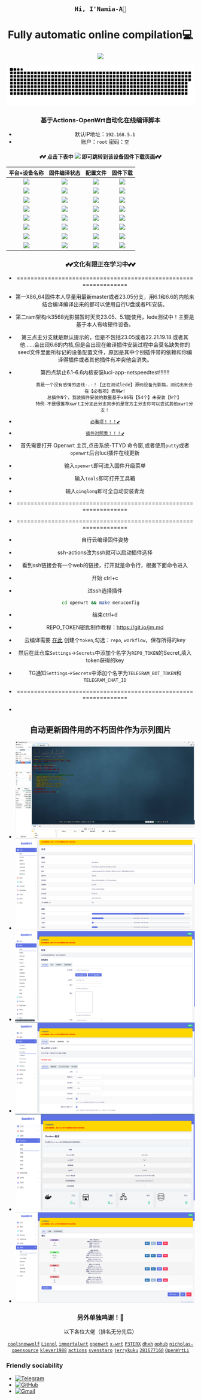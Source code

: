 

<h3 align="center"><samp> Hi, I'Namia-A👋 </samp></h4> 
<h1 align="center">Fully automatic online compilation💻</h1>
<p align="center"><img align="center"  width="182" src="https://komarev.com/ghpvc/?username=DeveloperMDCM&color=green&label=DeveloperMDCM%20profile%20views"/></p> 
<p align="center"><a href=#><img src="contributions.svg"></a></p> 
<div align="center">

### 基于Actions-OpenWrt自动化在线编译脚本
- 默认IP地址：`192.168.5.1`
- 账户：`root`   密码：`空`


#### 💕💕 点击下表中 [![](https://img.shields.io/badge/下载-链接-blueviolet.svg?style=flat&logo=hack-the-box)](https://github.com/Namia-A/OpenWrt-X/releases) 即可跳转到该设备固件下载页面💕💕
| 平台+设备名称 | 固件编译状态 | 配置文件 | 固件下载 |
| :-------------: | :-------------: | :-------------: | :-------------: |
| [![](https://img.shields.io/badge/openwrt-X86_64-32C955.svg?logo=openwrt)](https://github.com/Namia-A/OpenWrt-X/blob/main/.github/workflows/Lede.yml) | [![](https://github.com/Namia-A/OpenWrt-X/actions/workflows/Lede.yml/badge.svg)](https://github.com/Namia-A/OpenWrt-X/actions/workflows/Lede.yml) | [![](https://img.shields.io/badge/编译-配置-orange.svg?logo=apache-spark)](https://github.com/Namia-A/OpenWrt-X/blob/main/build/Lede/seed/x86_64) | [![](https://img.shields.io/badge/下载-链接-blueviolet.svg?logo=hack-the-box)](https://github.com/Namia-A/OpenWrt-X/releases/tag/Update-x86) |
| [![](https://img.shields.io/badge/openwrt-photonicatWrt-32C955.svg?logo=openwrt)](https://github.com/Namia-A/OpenWrt-X/blob/main/.github/workflows/Lede.yml) | [![](https://github.com/Namia-A/OpenWrt-X/actions/workflows/Lede.yml/badge.svg)](https://github.com/Namia-A/OpenWrt-X/actions/workflows/Lede.yml) | [![](https://img.shields.io/badge/编译-配置-orange.svg?logo=apache-spark)](https://github.com/Namia-A/OpenWrt-X/blob/main/build/Lede/seed/photonicatwrt) | [![](https://img.shields.io/badge/下载-链接-blueviolet.svg?logo=hack-the-box)](https://github.com/Namia-A/OpenWrt-X/releases/tag/Update-rockchip) |
| [![](https://img.shields.io/badge/openwrt-R2C-32C955.svg?logo=openwrt)](https://github.com/Namia-A/OpenWrt-X/blob/main/.github/workflows/Lede.yml) | [![](https://github.com/Namia-A/OpenWrt-X/actions/workflows/Lede.yml/badge.svg)](https://github.com/Namia-A/OpenWrt-X/actions/workflows/Lede.yml) | [![](https://img.shields.io/badge/编译-配置-orange.svg?logo=apache-spark)](https://github.com/Namia-A/OpenWrt-X/blob/main/build/Lede/seed/r2c) | [![](https://img.shields.io/badge/下载-链接-blueviolet.svg?logo=hack-the-box)](https://github.com/Namia-A/OpenWrt-X/releases/tag/Update-rockchip) |
| [![](https://img.shields.io/badge/openwrt-R2S-32C955.svg?logo=openwrt)](https://github.com/Namia-A/OpenWrt-X/blob/main/.github/workflows/Lede.yml) | [![](https://github.com/Namia-A/OpenWrt-X/actions/workflows/Lede.yml/badge.svg)](https://github.com/Namia-A/OpenWrt-X/actions/workflows/Lede.yml) | [![](https://img.shields.io/badge/编译-配置-orange.svg?logo=apache-spark)](https://github.com/Namia-A/OpenWrt-X/blob/main/build/Lede/seed/r2s) | [![](https://img.shields.io/badge/下载-链接-blueviolet.svg?logo=hack-the-box)](https://github.com/Namia-A/OpenWrt-X/releases/tag/Update-rockchip) |
| [![](https://img.shields.io/badge/openwrt-R4S-32C955.svg?logo=openwrt)](https://github.com/Namia-A/OpenWrt-X/blob/main/.github/workflows/Lede.yml) | [![](https://github.com/Namia-A/OpenWrt-X/actions/workflows/Lede.yml/badge.svg)](https://github.com/Namia-A/OpenWrt-X/actions/workflows/Lede.yml) | [![](https://img.shields.io/badge/编译-配置-orange.svg?logo=apache-spark)](https://github.com/Namia-A/OpenWrt-X/blob/main/build/Lede/seed/r4s) | [![](https://img.shields.io/badge/下载-链接-blueviolet.svg?logo=hack-the-box)](https://github.com/Namia-A/OpenWrt-X/releases/tag/Update-rockchip) |
| [![](https://img.shields.io/badge/openwrt-R5S-32C955.svg?logo=openwrt)](https://github.com/Namia-A/OpenWrt-X/blob/main/.github/workflows/Lede.yml) | [![](https://github.com/Namia-A/OpenWrt-X/actions/workflows/Lede.yml/badge.svg)](https://github.com/Namia-A/OpenWrt-X/actions/workflows/Lede.yml) | [![](https://img.shields.io/badge/编译-配置-orange.svg?logo=apache-spark)](https://github.com/Namia-A/OpenWrt-X/blob/main/build/Lede/seed/r5s) | [![](https://img.shields.io/badge/下载-链接-blueviolet.svg?logo=hack-the-box)](https://github.com/Namia-A/OpenWrt-X/releases/tag/Update-rockchip) |
| [![](https://img.shields.io/badge/openwrt-N1-32C955.svg?logo=openwrt)](https://github.com/Namia-A/OpenWrt-X/blob/main/.github/workflows/Lede.yml) | [![](https://github.com/Namia-A/OpenWrt-X/actions/workflows/Lede.yml/badge.svg)](https://github.com/Namia-A/OpenWrt-X/actions/workflows/Lede.yml) | [![](https://img.shields.io/badge/编译-配置-orange.svg?logo=apache-spark)](https://github.com/Namia-A/OpenWrt-X/blob/main/build/Lede/seed/n1) | [![](https://img.shields.io/badge/下载-链接-blueviolet.svg?logo=hack-the-box)](https://github.com/Namia-A/OpenWrt-X/releases/tag/20230723055753) |
| [![](https://img.shields.io/badge/openwrt-K2P-32C955.svg?logo=openwrt)](https://github.com/Namia-A/OpenWrt-X/blob/main/.github/workflows/Lede.yml) | [![](https://github.com/Namia-A/OpenWrt-X/actions/workflows/Lede.yml/badge.svg)](https://github.com/Namia-A/OpenWrt-X/actions/workflows/Lede.yml) | [![](https://img.shields.io/badge/编译-配置-orange.svg?logo=apache-spark)](https://github.com/Namia-A/OpenWrt-X/blob/main/build/Lede/seed/phicomm_k2p) | [![](https://img.shields.io/badge/下载-链接-blueviolet.svg?logo=hack-the-box)](https://github.com/Namia-A/OpenWrt-X/releases/tag/a20230723075212) |


### 💕💕文化有限正在学习中💕💕
- ================================================================
- 第一X86_64固件本人尽量用最新master或者23.05分支，用6.1和6.6的内核来结合编译编译出来的都可以使用自行U盘或者PE安装。
- 第二ram架构rk3568光影猫暂时天灵23.05、5.1能使用，lede测试中！主要是基于本人有啥硬件设备。
- 第三点主分支就是默认提示的，但是不包括23.05或者22.21.19.18.或者其他......会出现6.6的内核,但是会出现在编译插件安装过程中会莫名缺失你的seed文件里面所标记的设备配置文件，原因是其中个别插件带的依赖和你编译得插件或者其他插件有冲突他会消失。
- 第四点禁止6.1-6.6内核安装luci-app-netspeedtest!!!!!!!

             我是一个没有感情的虚线-.-！【正在测试lede】源码设备光影猫，测试出来会在【必看项】表明💕!
             总插件N个，我装插件安装的数量基于x86有【54个】未安装【N个】
             特例-不是很推荐xwrt主分支此分支同步的是官方主分支你可以尝试其他xwrt分支！

- [`必看项！！！💕`](https://github.com/Namia-A/OpenWrt-X/blob/main/backups/%E5%B7%B2%E7%BC%96%E8%AF%91%E8%AF%B4%E6%98%8E/txt)
- [`插件对照表！！！💕`](https://raw.githubusercontent.com/Namia-A/OpenWrt-X/main/backups/%E6%8F%92%E4%BB%B6%E5%AF%B9%E7%85%A7%E8%A1%A8/txt)
- 首先需要打开 Openwrt 主页,点击系统-TTYD 命令窗,或者使用```putty```或者```openwrt```后台luci插件在线更新 
- 输入`openwrt`即可进入固件升级菜单                            
- 输入`tools`即可打开工具箱
- 输入`qinglong`即可全自动安装青龙 
- ================================================================

- ================================================================
- 自行云编译固件姿势
- ssh-actions改为ssh就可以启动插件选择
- 看到ssh链接会有一个web的链接，打开就是命令行，根据下面命令进入
- 开始 ctrl+c 
- 进ssh选择插件 
``` bash
cd openwrt && make menuconfig
```
- 结束ctrl+d
- REPO_TOKEN密匙制作教程：https://git.io/jm.md
- 云编译需要 [在此](https://github.com/settings/tokens) 创建个```token```,勾选：```repo```, ```workflow```，保存所得的key
- 然后在此仓库```Settings```->```Secrets```中添加个名字为```REPO_TOKEN```的Secret,填入token获得的key

- TG通知```Settings```->```Secrets```中添加个名字为```TELEGRAM_BOT_TOKEN```和```TELEGRAM_CHAT_ID```
- ================================================================
- 
## 自动更新固件用的不朽固件作为示列图片
- ![img.png](backups/实例/img.png)
- ![1.png](backups/实例/1img.png)
- ![2.png](backups/实例/2img.png)
- ![img2.png](backups/实例/3img.png)
- ![img3.png](backups/实例/4img.png)
- ![img2.png](backups/实例/5img.png)
### 另外单独鸣谢！🎉
 以下各位大佬（排名无分先后）<br />
 
 [`coolsnowwolf`](https://github.com/coolsnowwolf/lede/tree/master)
 [`Lienol`](https://github.com/Lienol/openwrt/tree/21.02)
 [`immortalwrt`](https://github.com/immortalwrt/immortalwrt)
 [`openwrt`](https://github.com/openwrt/openwrt)
 [`x-wrt`](https://github.com/x-wrt/x-wrt)
 [`P3TERX`](https://github.com/P3TERX/Actions-OpenWrt)
 [`dhxh`](https://github.com/dhxh/Openwrt-Build)
 [`ophub`](https://github.com/ophub/amlogic-s9xxx-openwrt)
 [`nicholas-opensource`](https://github.com/nicholas-opensource/OpenWrt-Autobuild)
 [`klever1988`](https://github.com/klever1988/cachewrtbuild)
 [`actions`](https://github.com/actions/upload-artifact)
 [`svenstaro`](https://github.com/svenstaro/upload-release-action)
 [`jerrykuku`](https://github.com/jerrykuku/luci-theme-argon)
 [`281677160`](https://github.com/281677160/bendi)
 [`OpenWrtLi`](https://github.com/OpenWrtLi/OpenWrtli)
</div>

### Friendly sociability
- [![Telegram](https://img.shields.io/badge/-Telegram-D114855?style=flat&logo=Telegraml&logoColor=white)](https://t.me/+LPeqwOcUjk40ZjRl)
- [![GitHub](https://img.shields.io/badge/-GitHub-181717?style=flat&logo=GitHub&logoColor=white)](https://github.com/Namia-A)
- [![Gmail](https://img.shields.io/badge/-Gmail-D14836?style=flat&logo=Gmail&logoColor=white)](mailto:kmy258855@gmail.com)
